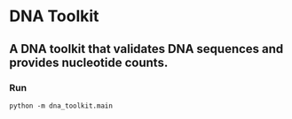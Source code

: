 # DNA Toolkit

## A DNA toolkit that validates DNA sequences and provides nucleotide counts.

### Run

```
python -m dna_toolkit.main
```

